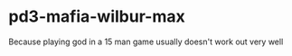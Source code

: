 pd3-mafia-wilbur-max
====================

Because playing god in a 15 man game usually doesn't work out very well

